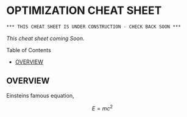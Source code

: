 # OPTIMIZATION CHEAT SHEET

```txt
*** THIS CHEAT SHEET IS UNDER CONSTRUCTION - CHECK BACK SOON ***
```

_This cheat sheet coming Soon._

Table of Contents

* [OVERVIEW](https://github.com/JeffDeCola/my-cheat-sheets/tree/master/other/stem/math/applied/optimization-cheat-sheet#overview)

## OVERVIEW

Einsteins famous equation,

$$
E=mc^2
$$
